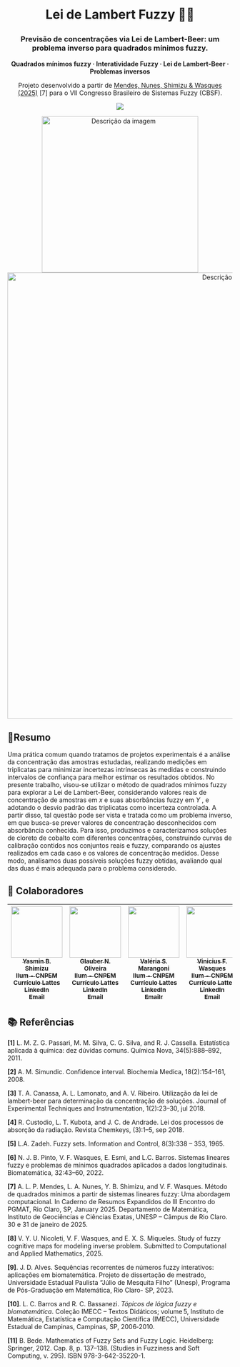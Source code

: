# <p align="center"> Lei de Lambert Fuzzy 🧪🤔 </p>
### <p align="center"> Previsão de concentrações via Lei de Lambert-Beer: um problema inverso para quadrados mínimos fuzzy. </p>
<p align="center"> <b> Quadrados mínimos fuzzy · Interatividade Fuzzy · Lei de Lambert-Beer · Problemas inversos </b> </p>

<p align="center">
  Projeto desenvolvido a partir de 
  <a href="https://github.com/LuzMendes/Metodos-de-Quadrados-Minimos-Fuzzy">
    Mendes, Nunes, Shimizu & Wasques (2025)</a> [7] para o VII Congresso Brasileiro de Sistemas Fuzzy (CBSF).
</p>


<p align="center">
<img loading="lazy" src="http://img.shields.io/static/v1?label=STATUS&message=EM%20DESENVOLVIMENTO&color=GREEN&style=for-the-badge"/>
</p>

<div align="center">
  <img src="https://pages.cnpem.br/cbsf/wp-content/uploads/sites/187/2025/02/site.png" alt="Descrição da imagem" width="350"/>
</div>

<div align="center">
  <img src="https://github.com/user-attachments/assets/ccb6f5f1-0e07-4eb2-aa7c-5f681c57a59c" alt="Descrição da imagem" width="1000"/>
</div>

## 📝Resumo

Uma prática comum quando tratamos de projetos experimentais é a análise da concentração das amostras estudadas, realizando medições em triplicatas para minimizar incertezas intrínsecas às medidas e construindo intervalos de confiança para melhor estimar os resultados obtidos. No presente trabalho, visou-se utilizar o método de quadrados mínimos fuzzy para explorar a Lei de Lambert-Beer, considerando valores reais de concentração de amostras em $x$ e suas absorbâncias fuzzy em $Y$ , e adotando o desvio padrão das triplicatas como incerteza controlada. A partir disso, tal questão pode ser vista e tratada como um problema inverso, em que busca-se prever valores de concentração desconhecidos com absorbância conhecida. Para isso, produzimos e caracterizamos soluções de cloreto de cobalto com diferentes concentrações, construindo curvas de calibração contidos nos conjuntos reais e fuzzy, comparando os ajustes realizados em cada caso e os valores de concentração medidos. Desse modo, analisamos duas possíveis soluções fuzzy obtidas, avaliando qual das duas é mais adequada para o problema considerado.

## 👥 Colaboradores

| [<img loading="lazy" src="https://avatars.githubusercontent.com/u/171518829?v=4" width=115><br><sub>Yasmin B. Shimizu</sub>](https://github.com/yasminbshimizu)<br> [<sub>Ilum - CNPEM</sub>](https://ilum.cnpem.br/)<br> [<sub>Currículo Lattes</sub>](http://lattes.cnpq.br/7813674402525956)<br> [<sub>LinkedIn</sub>](https://www.linkedin.com/in/yasminbshimizu/)<br> [<sub>Email</sub>](mailto:yasmin24023@ilum.cnpem.br) | [<img loading="lazy" src="https://avatars.githubusercontent.com/u/172425065?v=4" width=115><br><sub>Glauber N. Oliveira</sub>](https://github.com/Glaubernaoli)<br> [<sub>Ilum - CNPEM</sub>](https://ilum.cnpem.br/)<br> [<sub>Currículo Lattes</sub>](http://lattes.cnpq.br/0913262665776521)<br> [<sub>LinkedIn</sub>](https://www.linkedin.com/in/glauber-naoli/)<br> [<sub>Email</sub>](mailto:glauber24022@ilum.cnpem.br) | [<img loading="lazy" src="http://servicosweb.cnpq.br/wspessoa/servletrecuperafoto?tipo=1&id=K4252367Y6" width=115><br><sub>Valéria S. Marangoni</sub>](http://lattes.cnpq.br/2367731800019171)<br> [<sub>Ilum - CNPEM</sub>](https://ilum.cnpem.br/)<br> [<sub>Currículo Lattes</sub>](http://lattes.cnpq.br/2367731800019171)<br> [<sub>LinkedIn</sub>](https://www.linkedin.com/in/valeria-spolon-marangoni-00993753/)<br> [<sub>Emailr</sub>](mailto:valeria.marangoni@ilum.cnpem.br) | [<img loading="lazy" src="https://avatars.githubusercontent.com/u/63320963?v=4" width=115><br><sub>Vinicius F. Wasques</sub>](https://github.com/viniciuswasques)<br> [<sub>Ilum - CNPEM</sub>](https://ilum.cnpem.br/)<br> [<sub>Currículo Lattes</sub>](http://lattes.cnpq.br/1558070758473264)<br> [<sub>LinkedIn</sub>](https://www.linkedin.com/in/vin%C3%ADcius-wasques-ab117b79/)<br> [<sub>Email</sub>](mailto:vinicius.wasques@ilum.cnpem.br)
| :---: | :---: | :---: |  :---: | 


## 📚 Referências
**[1]** L. M. Z. G. Passari, M. M. Silva, C. G. Silva, and R. J. Cassella. Estatística aplicada à química: dez dúvidas comuns. Química Nova, 34(5):888–892, 2011.

**[2]** A. M. Simundic. Confidence interval. Biochemia Medica, 18(2):154–161, 2008.

**[3]** T. A. Canassa, A. L. Lamonato, and A. V. Ribeiro. Utilização da lei de lambert-beer para determinação da concentração de soluções. Journal of Experimental Techniques and Instrumentation, 1(2):23–30, jul 2018.

**[4]** R. Custodio, L. T. Kubota, and J. C. de Andrade. Lei dos processos de absorção da radiação. Revista Chemkeys, (3):1–5, sep 2018.

**[5]** L.A. Zadeh. Fuzzy sets. Information and Control, 8(3):338 – 353, 1965.

**[6]** N. J. B. Pinto, V. F. Wasques, E. Esmi, and L.C. Barros. Sistemas lineares fuzzy e problemas de mínimos quadrados aplicados a dados longitudinais. Biomatemática, 32:43–60, 2022.

**[7]** A. L. P. Mendes, L. A. Nunes, Y. B. Shimizu, and V. F. Wasques. Método de quadrados mínimos a partir de sistemas lineares fuzzy: Uma abordagem computacional. In Caderno de Resumos Expandidos do III Encontro do PGMAT, Rio Claro, SP, January 2025. Departamento de Matemática, Instituto de Geociências e Ciências Exatas, UNESP – Câmpus de Rio Claro. 30 e 31 de janeiro de 2025.

**[8]** V. Y. U. Nicoleti, V. F. Wasques, and E. X. S. Miqueles. Study of fuzzy cognitive maps for modeling inverse problem. Submitted to Computational and Applied Mathematics, 2025.

**[9]**. J. D. Alves. Sequências recorrentes de números fuzzy interativos: aplicações em biomatemática. Projeto de dissertação de mestrado, Universidade Estadual Paulista “Júlio de Mesquita Filho” (Unesp), Programa de Pós-Graduação em Matemática, Rio Claro-  SP, 2023.

**[10]**. L. C. Barros and R. C. Bassanezi. *Tópicos de lógica fuzzy e biomatemática*. Coleção IMECC – Textos Didáticos; volume 5, Instituto de Matemática, Estatística e Computação Científica (IMECC), Universidade Estadual de Campinas, Campinas, SP, 2006‑2010.

**[11]** B. Bede. Mathematics of Fuzzy Sets and Fuzzy Logic. Heidelberg: Springer, 2012. Cap. 8, p. 137–138. (Studies in Fuzziness and Soft Computing, v. 295).
ISBN 978-3-642-35220-1.
‌
